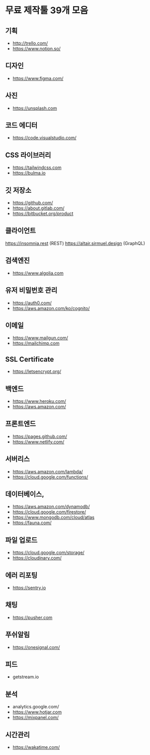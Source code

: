 # 무료 제작툴 39개 모음

## 기획
- http://trello.com/
- https://www.notion.so/

## 디자인
- https://www.figma.com/

## 사진
- https://unsplash.com

## 코드 에디터
- https://code.visualstudio.com/

## CSS 라이브러리
- https://tailwindcss.com
- https://bulma.io

## 깃 저장소
- https://github.com/
- https://about.gitlab.com/
- https://bitbucket.org/product

## 클라이언트
https://insomnia.rest  (REST)
https://altair.sirmuel.design (GraphQL) 

## 검색엔진
- https://www.algolia.com

## 유저 비밀번호 관리
- https://auth0.com/
- https://aws.amazon.com/ko/cognito/

## 이메일
- https://www.mailgun.com/
- https://mailchimp.com

## SSL Certificate
- https://letsencrypt.org/

## 백엔드
- https://www.heroku.com/
- https://aws.amazon.com/

## 프론트엔드
- https://pages.github.com/
- https://www.netlify.com/

## 서버리스
- https://aws.amazon.com/lambda/
- https://cloud.google.com/functions/

## 데이터베이스,
- https://aws.amazon.com/dynamodb/
- https://cloud.google.com/firestore/
- https://www.mongodb.com/cloud/atlas
- https://fauna.com/

## 파일 업로드
- https://cloud.google.com/storage/
- https://cloudinary.com/

## 에러 리포팅
- https://sentry.io

## 채팅
- https://pusher.com

## 푸쉬알림
- https://onesignal.com/

## 피드
- getstream.io

## 분석
- analytics.google.com/ 
- https://www.hotjar.com
- https://mixpanel.com/

## 시간관리
- https://wakatime.com/
